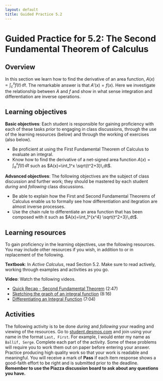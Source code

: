 ```yaml
---
layout: default
title: Guided Practice 5.2
---
```


# Guided Practice for 5.2: The Second Fundamental Theorem of Calculus

## Overview

In this section we learn how to find the derivative of an area function, $A(x)=\int_c^x f(t)\,dt$. The remarkable answer is that $A'(x)=f(x)$.  Here we investigate the relationship between $A$ and $f$ and show in what sense integration and differentiation are inverse operations. 


## Learning objectives

__Basic objectives__: Each student is responsible for gaining proficiency with each of these tasks _prior_ to engaging in class discussions, through the use of the learning resources (below) and through the working of exercises (also below). 

- Be proficient at using the First Fundamental Theorem of Calculus to evaluate an integral.
- Know how to find the derivative of a net-signed area function $A(x)=\int_a^x f(t)\,dt$ such as $A(x)=\int_1^x \sqrt{t^2+3}\,dt$.

__Advanced objectives__: The following objectives are the subject of class discussion and further work; they should be mastered by each student _during_ and _following_ class discussions. 

- Be able to explain how the First and Second Fundamental Theorems of Calculus enable us to formally see how differentiation and itegration are almost inverse processes.
- Use the chain rule to differentiate an area function that has been composed with it such as $A(x)=\int_1^{x^4} \sqrt{t^2+3}\,dt$.


## Learning resources 

To gain proficiency in the learning objectives, use the following resources. You may include other resources if you wish, in addition to or in replacement of the following. 

__Textbook__: In _Active Calculus_, read Section 5.2. Make sure to read actively, working through examples and activities as you go. 

__Video__: Watch the following videos. 

- [Quick Recap - Second Fundamental Theorem](https://www.youtube.com/watch?v=2bWL6k_ER9g&list=PL9bIjQJDwfGtewW75Nw7PnGNSkfqwAm3v&index=6) (2:47)
- [Sketching the graph of an integral function](https://www.youtube.com/watch?v=EL48G_vtzKw&list=PL9bIjQJDwfGtewW75Nw7PnGNSkfqwAm3v&index=7) (8:16)
- [Differentiating an Integral Function](https://www.youtube.com/watch?v=1P6kBhdiblw&list=PL9bIjQJDwfGtewW75Nw7PnGNSkfqwAm3v&index=8) (7:04)


## Activities

The following activity is to be done _during_ and _following_ your reading and viewing of the resources. Go to [student.desmos.com](https://student.desmos.com/?prepopulateCode=9FBNR) and join using your name in the format `Last, First`. For example, I would enter my name as `Ballif, Serge`. Complete each part of the activity. Some of these problems will require you to work them out on paper before entering your answer. Practice producing high quality work so that your work is readable and meaningful. You will receive a mark of __Pass__ if each item response shows a good-faith effort to be right and is submitted prior to the deadline. __Remember to use the Piazza discussion board to ask about any questions you have.__
